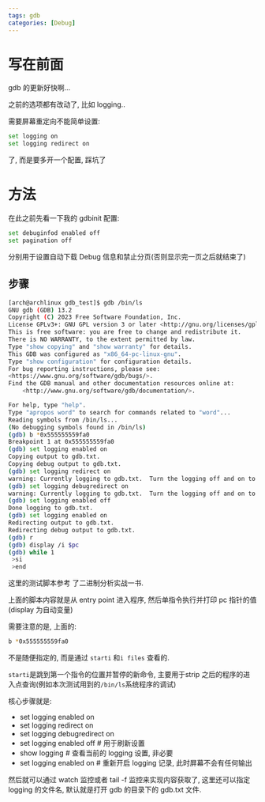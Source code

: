 ```yaml
---
tags: gdb
categories: [Debug]
---
```


# 写在前面

gdb 的更新好快啊...

之前的选项都有改动了, 比如 logging..

需要屏幕重定向不能简单设置:

```bash
set logging on
set logging redirect on
```

了, 而是要多开一个配置, 踩坑了



# 方法

在此之前先看一下我的 gdbinit 配置:

```bash
set debuginfod enabled off
set pagination off
```

分别用于设置自动下载 Debug 信息和禁止分页(否则显示完一页之后就结束了)

## 步骤

```bash
[arch@archlinux gdb_test]$ gdb /bin/ls
GNU gdb (GDB) 13.2
Copyright (C) 2023 Free Software Foundation, Inc.
License GPLv3+: GNU GPL version 3 or later <http://gnu.org/licenses/gpl.html>
This is free software: you are free to change and redistribute it.
There is NO WARRANTY, to the extent permitted by law.
Type "show copying" and "show warranty" for details.
This GDB was configured as "x86_64-pc-linux-gnu".
Type "show configuration" for configuration details.
For bug reporting instructions, please see:
<https://www.gnu.org/software/gdb/bugs/>.
Find the GDB manual and other documentation resources online at:
    <http://www.gnu.org/software/gdb/documentation/>.

For help, type "help".
Type "apropos word" to search for commands related to "word"...
Reading symbols from /bin/ls...
(No debugging symbols found in /bin/ls)
(gdb) b *0x555555559fa0
Breakpoint 1 at 0x555555559fa0
(gdb) set logging enabled on
Copying output to gdb.txt.
Copying debug output to gdb.txt.
(gdb) set logging redirect on
warning: Currently logging to gdb.txt.  Turn the logging off and on to make the new setting effective.
(gdb) set logging debugredirect on
warning: Currently logging to gdb.txt.  Turn the logging off and on to make the new setting effective.
(gdb) set logging enabled off
Done logging to gdb.txt.
(gdb) set logging enabled on
Redirecting output to gdb.txt.
Redirecting debug output to gdb.txt.
(gdb) r
(gdb) display /i $pc
(gdb) while 1
 >si
 >end
```

这里的测试脚本参考 了二进制分析实战一书. 

上面的脚本内容就是从 entry point 进入程序, 然后单指令执行并打印 pc 指针的值(display 为自动变量)



需要注意的是, 上面的:

```bash
b *0x555555559fa0
```

不是随便指定的, 而是通过 `starti` 和`i files` 查看的.

`starti`是跳到第一个指令的位置并暂停的新命令, 主要用于strip 之后的程序的进入点查询(例如本次测试用到的`/bin/ls`系统程序的调试)



核心步骤就是:

-   set logging enabled on
-   set logging redirect on
-   set logging debugredirect on
-   set logging enabled off # 用于刷新设置
-   show logging # 查看当前的 logging 设置, 非必要
-   set logging enabled on # 重新开启 logging 记录, 此时屏幕不会有任何输出



然后就可以通过 watch 监控或者 tail -f 监控来实现内容获取了, 这里还可以指定 logging 的文件名, 默认就是打开 gdb 的目录下的 gdb.txt 文件. 
